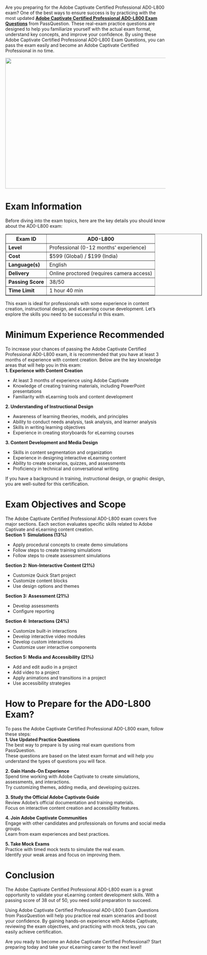<p>Are you preparing for the Adobe Captivate Certified Professional AD0-L800 exam? One of the best ways to ensure success is by practicing with the most updated <strong><a href="https://www.passquestion.com/ad0-l800.html">Adobe Captivate Certified Professional AD0-L800 Exam Questions</a></strong> from PassQuestion. These real-exam practice questions are designed to help you familiarize yourself with the actual exam format, understand key concepts, and improve your confidence. By using these Adobe Captivate Certified Professional AD0-L800 Exam Questions, you can pass the exam easily and become an Adobe Captivate Certified Professional in no time.</p>

<p><img alt="" src="https://www.passquestion.com/uploads/pqcom/images/20250315/e5d4aaa35604a1b604aefe30847789ed.jpg" style="height:411px; width:618px" /></p>

<h1>Exam Information</h1>

<p>Before diving into the exam topics, here are the key details you should know about the AD0-L800 exam:</p>

<table border="1" style="width:618px">
	<thead>
		<tr>
			<th><strong>Exam ID</strong></th>
			<th>AD0-L800</th>
		</tr>
	</thead>
	<tbody>
		<tr>
			<td><strong>Level</strong></td>
			<td>Professional (0-12 months&#39; experience)</td>
		</tr>
		<tr>
			<td><strong>Cost</strong></td>
			<td>$599 (Global) / $199 (India)</td>
		</tr>
		<tr>
			<td><strong>Language(s)</strong></td>
			<td>English</td>
		</tr>
		<tr>
			<td><strong>Delivery</strong></td>
			<td>Online proctored (requires camera access)</td>
		</tr>
		<tr>
			<td><strong>Passing Score</strong></td>
			<td>38/50</td>
		</tr>
		<tr>
			<td><strong>Time Limit</strong></td>
			<td>1 hour 40 min</td>
		</tr>
	</tbody>
</table>

<p>This exam is ideal for professionals with some experience in content creation, instructional design, and eLearning course development. Let&rsquo;s explore the skills you need to be successful in this exam.</p>

<h1>Minimum Experience Recommended</h1>

<p>To increase your chances of passing the Adobe Captivate Certified Professional AD0-L800 exam, it is recommended that you have at least 3 months of experience with content creation. Below are the key knowledge areas that will help you in this exam:<br />
<strong>1. Experience with Content Creation</strong></p>

<ul>
	<li>At least 3 months of experience using Adobe Captivate</li>
	<li>Knowledge of creating training materials, including PowerPoint presentations</li>
	<li>Familiarity with eLearning tools and content development</li>
</ul>

<p><strong>2. Understanding of Instructional Design</strong></p>

<ul>
	<li>Awareness of learning theories, models, and principles</li>
	<li>Ability to conduct needs analysis, task analysis, and learner analysis</li>
	<li>Skills in writing learning objectives</li>
	<li>Experience in creating storyboards for eLearning courses</li>
</ul>

<p><strong>3. Content Development and Media Design</strong></p>

<ul>
	<li>Skills in content segmentation and organization</li>
	<li>Experience in designing interactive eLearning content</li>
	<li>Ability to create scenarios, quizzes, and assessments</li>
	<li>Proficiency in technical and conversational writing</li>
</ul>

<p>If you have a background in training, instructional design, or graphic design, you are well-suited for this certification.</p>

<h1>Exam Objectives and Scope</h1>

<p>The Adobe Captivate Certified Professional AD0-L800 exam covers five major sections. Each section evaluates specific skills related to Adobe Captivate and eLearning content creation.<br />
<strong>Section 1: Simulations (13%)</strong></p>

<ul>
	<li>Apply procedural concepts to create demo simulations</li>
	<li>Follow steps to create training simulations</li>
	<li>Follow steps to create assessment simulations</li>
</ul>

<p><strong>Section 2: Non-Interactive Content (21%)</strong></p>

<ul>
	<li>Customize Quick Start project</li>
	<li>Customize content blocks</li>
	<li>Use design options and themes</li>
</ul>

<p><strong>Section 3: Assessment (21%)</strong></p>

<ul>
	<li>Develop assessments</li>
	<li>Configure reporting</li>
</ul>

<p><strong>Section 4: Interactions (24%)</strong></p>

<ul>
	<li>Customize built-in interactions</li>
	<li>Develop interactive video modules</li>
	<li>Develop custom interactions</li>
	<li>Customize user interactive components</li>
</ul>

<p><strong>Section 5: Media and Accessibility (21%)</strong></p>

<ul>
	<li>Add and edit audio in a project</li>
	<li>Add video to a project</li>
	<li>Apply animations and transitions in a project</li>
	<li>Use accessibility strategies</li>
</ul>

<h1>How to Prepare for the AD0-L800 Exam?</h1>

<p>To pass the Adobe Captivate Certified Professional AD0-L800 exam, follow these steps:<br />
<strong>1. Use Updated Practice Questions</strong><br />
The best way to prepare is by using real exam questions from PassQuestion.<br />
These questions are based on the latest exam format and will help you understand the types of questions you will face.</p>

<p><strong>2. Gain Hands-On Experience</strong><br />
Spend time working with Adobe Captivate to create simulations, assessments, and interactions.<br />
Try customizing themes, adding media, and developing quizzes.</p>

<p><strong>3. Study the Official Adobe Captivate Guide</strong><br />
Review Adobe&rsquo;s official documentation and training materials.<br />
Focus on interactive content creation and accessibility features.</p>

<p><strong>4. Join Adobe Captivate Communities</strong><br />
Engage with other candidates and professionals on forums and social media groups.<br />
Learn from exam experiences and best practices.</p>

<p><strong>5. Take Mock Exams</strong><br />
Practice with timed mock tests to simulate the real exam.<br />
Identify your weak areas and focus on improving them.</p>

<h1>Conclusion</h1>

<p>The Adobe Captivate Certified Professional AD0-L800 exam is a great opportunity to validate your eLearning content development skills. With a passing score of 38 out of 50, you need solid preparation to succeed.</p>

<p>Using Adobe Captivate Certified Professional AD0-L800 Exam Questions from PassQuestion will help you practice real exam scenarios and boost your confidence. By gaining hands-on experience with Adobe Captivate, reviewing the exam objectives, and practicing with mock tests, you can easily achieve certification.</p>

<p>Are you ready to become an Adobe Captivate Certified Professional? Start preparing today and take your eLearning career to the next level!</p>
